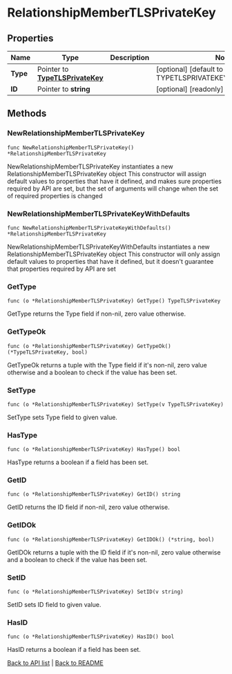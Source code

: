 # RelationshipMemberTLSPrivateKey

## Properties

Name | Type | Description | Notes
------------ | ------------- | ------------- | -------------
**Type** | Pointer to [**TypeTLSPrivateKey**](TypeTLSPrivateKey.md) |  | [optional] [default to TYPETLSPRIVATEKEY_TLS_PRIVATE_KEY]
**ID** | Pointer to **string** |  | [optional] [readonly] 

## Methods

### NewRelationshipMemberTLSPrivateKey

`func NewRelationshipMemberTLSPrivateKey() *RelationshipMemberTLSPrivateKey`

NewRelationshipMemberTLSPrivateKey instantiates a new RelationshipMemberTLSPrivateKey object
This constructor will assign default values to properties that have it defined,
and makes sure properties required by API are set, but the set of arguments
will change when the set of required properties is changed

### NewRelationshipMemberTLSPrivateKeyWithDefaults

`func NewRelationshipMemberTLSPrivateKeyWithDefaults() *RelationshipMemberTLSPrivateKey`

NewRelationshipMemberTLSPrivateKeyWithDefaults instantiates a new RelationshipMemberTLSPrivateKey object
This constructor will only assign default values to properties that have it defined,
but it doesn't guarantee that properties required by API are set

### GetType

`func (o *RelationshipMemberTLSPrivateKey) GetType() TypeTLSPrivateKey`

GetType returns the Type field if non-nil, zero value otherwise.

### GetTypeOk

`func (o *RelationshipMemberTLSPrivateKey) GetTypeOk() (*TypeTLSPrivateKey, bool)`

GetTypeOk returns a tuple with the Type field if it's non-nil, zero value otherwise
and a boolean to check if the value has been set.

### SetType

`func (o *RelationshipMemberTLSPrivateKey) SetType(v TypeTLSPrivateKey)`

SetType sets Type field to given value.

### HasType

`func (o *RelationshipMemberTLSPrivateKey) HasType() bool`

HasType returns a boolean if a field has been set.

### GetID

`func (o *RelationshipMemberTLSPrivateKey) GetID() string`

GetID returns the ID field if non-nil, zero value otherwise.

### GetIDOk

`func (o *RelationshipMemberTLSPrivateKey) GetIDOk() (*string, bool)`

GetIDOk returns a tuple with the ID field if it's non-nil, zero value otherwise
and a boolean to check if the value has been set.

### SetID

`func (o *RelationshipMemberTLSPrivateKey) SetID(v string)`

SetID sets ID field to given value.

### HasID

`func (o *RelationshipMemberTLSPrivateKey) HasID() bool`

HasID returns a boolean if a field has been set.


[Back to API list](../README.md#documentation-for-api-endpoints) | [Back to README](../README.md)

